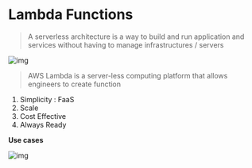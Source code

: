 # Lambda Functions

> A serverless architecture is a way to build  and run application and services without having to manage infrastructures / servers

![img](https://lh7-rt.googleusercontent.com/slidesz/AGV_vUe2vYPeqY9lK9gTwsHWJldlijQvHqKGvd_9eP-sELBsNd99CEkW_v4TtfvvZgVa4wJDYSEk8RE6uW7i62tRbragTF4sxeXJ0u1qQ0SW0LbMlBosr5soZagUTuf3NPqRcJk1EPXS06HR-MwJrYq13xbNRktd=s2048?key=w4xc1P8vtLonfYhIsjbMwg)

> AWS Lambda is a server-less computing platform that allows engineers to create function

1. Simplicity : FaaS
2. Scale
3. Cost Effective 
4. Always Ready

**Use cases**

![img](https://lh7-rt.googleusercontent.com/slidesz/AGV_vUfKphlG4CTJBCGPXP0A-vs6wQfUfi2VfGN3tTtWkHttS25McgpodnQ-l0qFd-UNNkTx57L-MxxAkQhYIEabLNxY_aHohbkXJ-w99afcUcRJaR_4MV2ByLVHpDh8lyS4D3AbK-Eeat0-yfHZQrEqD5OfLCBIh7A=s2048?key=w4xc1P8vtLonfYhIsjbMwg)

